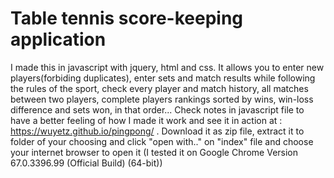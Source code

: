 # Table tennis score-keeping application

I made this in javascript with jquery, html and css. 
It allows you to enter new players(forbiding duplicates), enter sets and match results while following the rules of the sport, check every player and match history, all matches between two players, complete players rankings sorted by wins, win-loss difference and sets won, in that order... 
Check notes in javascript file to have a better feeling of how I made it work and see it in action at : 
https://wuyetz.github.io/pingpong/ .
Download it as zip file, extract it to folder of your choosing and click "open with.." on "index" file and choose your internet browser to open it (I tested it on Google Chrome Version 67.0.3396.99 (Official Build) (64-bit))
